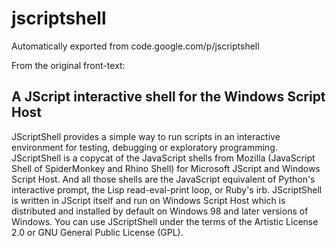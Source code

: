 # jscriptshell
Automatically exported from code.google.com/p/jscriptshell

From the original front-text:

## A JScript interactive shell for the Windows Script Host
JScriptShell provides a simple way to run scripts in an interactive environment for testing, debugging or exploratory programming.
JScriptShell is a copycat of the JavaScript shells from Mozilla (JavaScript Shell of SpiderMonkey and Rhino Shell) for Microsoft JScript and Windows Script Host. And all those shells are the JavaScript equivalent of Python's interactive prompt, the Lisp read-eval-print loop, or Ruby's irb.
JScriptShell is written in JScript itself and run on Windows Script Host which is distributed and installed by default on Windows 98 and later versions of Windows.
You can use JScriptShell under the terms of the Artistic License 2.0 or GNU General Public License (GPL).
